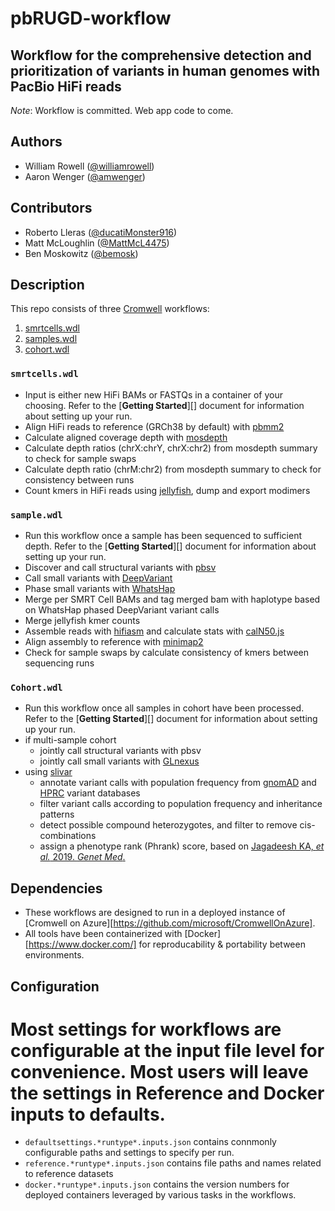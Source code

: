 # pbRUGD-workflow

## Workflow for the comprehensive detection and prioritization of variants in human genomes with PacBio HiFi reads

_Note_: Workflow is committed.  Web app code to come.

## Authors

- William Rowell ([@williamrowell](https://github.com/williamrowell))
- Aaron Wenger ([@amwenger](https://github.com/amwenger))

## Contributors

- Roberto Lleras ([@ducatiMonster916](https://github.com/ducatimonster916))
- Matt McLoughlin ([@MattMcL4475](https://github.com/MattMcL4475))
- Ben Moskowitz ([@bemosk](https://github.com/bemosk))

## Description

This repo consists of three [Cromwell](https://cromwell.readthedocs.io/en/stable/) workflows:

1. [smrtcells.wdl](#smrtcells.wdl)
2. [samples.wdl](#sample.wdl)
3. [cohort.wdl](#cohort.wdl)

### `smrtcells.wdl`

- Input is either new HiFi BAMs or FASTQs in a container of your choosing. Refer to the [**Getting Started**][] document for information about setting up your run.
- Align HiFi reads to reference (GRCh38 by default) with [pbmm2](https://github.com/PacificBiosciences/pbmm2)
- Calculate aligned coverage depth with [mosdepth](https://github.com/brentp/mosdepth)
- Calculate depth ratios (chrX:chrY, chrX:chr2) from mosdepth summary to check for sample swaps
- Calculate depth ratio (chrM:chr2) from mosdepth summary to check for consistency between runs
- Count kmers in HiFi reads using [jellyfish](https://github.com/gmarcais/Jellyfish), dump and export modimers

### `sample.wdl`

- Run this workflow once a sample has been sequenced to sufficient depth. Refer to the [**Getting Started**][] document for information about setting up your run.
- Discover and call structural variants with [pbsv](https://github.com/PacificBiosciences/pbsv)
- Call small variants with [DeepVariant](https://github.com/google/deepvariant)
- Phase small variants with [WhatsHap](https://github.com/whatshap/whatshap/)
- Merge per SMRT Cell BAMs and tag merged bam with haplotype based on WhatsHap phased DeepVariant variant calls
- Merge jellyfish kmer counts
- Assemble reads with [hifiasm](https://github.com/chhylp123/hifiasm) and calculate stats with [calN50.js](https://github.com/lh3/calN50)
- Align assembly to reference with [minimap2](https://github.com/lh3/minimap2)
- Check for sample swaps by calculate consistency of kmers between sequencing runs

### `Cohort.wdl`

- Run this workflow once all samples in cohort have been processed. Refer to the [**Getting Started**][] document for information about setting up your run.
- if multi-sample cohort
  - jointly call structural variants with pbsv
  - jointly call small variants with [GLnexus](https://github.com/dnanexus-rnd/GLnexus)
- using [slivar](https://github.com/brentp/slivar)
  - annotate variant calls with population frequency from [gnomAD](https://gnomad.broadinstitute.org) and [HPRC](https://humanpangenome.org) variant databases
  - filter variant calls according to population frequency and inheritance patterns
  - detect possible compound heterozygotes, and filter to remove cis-combinations
  - assign a phenotype rank (Phrank) score, based on [Jagadeesh KA, *et al.* 2019. *Genet Med*.](https://doi.org/10.1038/s41436-018-0072-y)

## Dependencies

- These workflows are designed to run in a deployed instance of [Cromwell on Azure][https://github.com/microsoft/CromwellOnAzure].
- All tools have been containerized with [Docker][https://www.docker.com/] for reproducability & portability between environments.

## Configuration
# Most settings for workflows are configurable at the input file level for convenience. Most users will leave the settings in Reference and Docker inputs to defaults.
- `defaultsettings.*runtype*.inputs.json` contains connmonly configurable paths and settings to specify per run.
- `reference.*runtype*.inputs.json` contains file paths and names related to reference datasets
- `docker.*runtype*.inputs.json` contains the version numbers for deployed containers leveraged by various tasks in the workflows.

